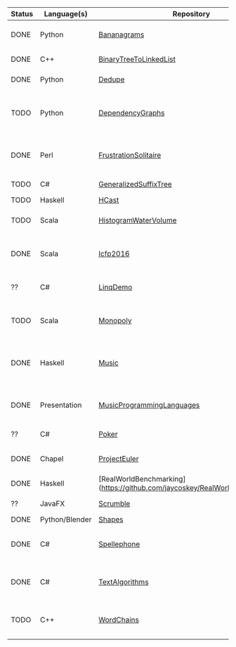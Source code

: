 |Status| Language(s)  | Repository                                                                         |Created|Description                                   |
-------|--------------|------------------------------------------------------------------------------------|-------|----------------------------------------------|
| DONE | Python       | [Bananagrams](https://github.com/jaycoskey/Bananagrams)                            | 2016  |Grouping letters into words                   |
| DONE | C++          | [BinaryTreeToLinkedList](https://github.com/jaycoskey/BinaryTreeToLinkedList)      | 2012  |Tree manipulation                             |
| DONE | Python       | [Dedupe](https://github.com/jaycoskey/Dedupe)                                      | 2016  |Detect duplicate files                        |
| TODO | Python       | [DependencyGraphs](https://github.com/jaycoskey/DependencyGraphs)                  | 2011  |Graph creation, cycle detection, top. ordering|
| DONE | Perl         | [FrustrationSolitaire](https://github.com/jaycoskey/FrustrationSolitaire)          | 2016  |Compute prob of winning via rook polynomials  |
| TODO | C#           | [GeneralizedSuffixTree](https://github.com/jaycoskey/GeneralizedSuffixTree)        | 2012  |Ukkonen's algorithm                           |
| TODO | Haskell      | [HCast](https://github.com/jaycoskey/HCast)                                        | 2016  |Ray-tracer                                    |
| TODO | Scala        | [HistogramWaterVolume](https://github.com/jaycoskey/HistogramWaterVolume)          | 2016  |3D analogue of 2D algo challenge              |
| DONE | Scala        | [Icfp2016](https://github.com/jaycoskey/Icfp2016)                                  | 2016  |Written in a couple days during contest       |
|  ??  | C#           | [LinqDemo](https://github.com/jaycoskey/LinqDemo)                                  | 2011  |Demonstrate LINQ, part of .NET                |
| TODO | Scala        | [Monopoly](https://github.com/jaycoskey/Scala)                                     | 2016  |Now: Skeletal; Future: contract negotiation   |
| DONE | Haskell      | [Music](https://github.com/jaycoskey/Haskell)                                      | 2016  |Exercises from the Haskell School of Music    |
| DONE | Presentation | [MusicProgrammingLanguages](https://github.com/jaycoskey/MusicProgrammingLanguages)| 2016  |For a [presentation](http://jaycoskey.github.io/MusicProgrammingLanguages/#/title) given on 2016-05-04          |
|  ??  | C#           | [Poker](https://github.com/jaycoskey/Poker)                                        | 2011  |Hand evaluation                               | 
| DONE | Chapel       | [ProjectEuler](https://github.com/jaycoskey/ProjectEuler)                          | 2016  |The first ten problems, in Chapel             |
| DONE | Haskell      | [RealWorldBenchmarking] (https://github.com/jaycoskey/RealWorldBenchmarking)       | 2011  |Simple benchmarking                           |
|  ??  | JavaFX       | [Scrumble](https://github.com/jaycoskey/Scrumble)                                  | 2016  |JavaFX demo app                               |
| DONE |Python/Blender| [Shapes](https://github.com/jaycoskey/Shapes)                                      | 2016  |3D printing                                   |
| DONE | C#           | [Spellephone](https://github.com/jaycoskey/Spellephone)                            | 2011  |Find words spelled out in phone numbers       |
| DONE | C#           | [TextAlgorithms](https://github.com/jaycoskey/TextAlgorithms)                      | 2012  |String distance & palindrome testing          |
| TODO | C++          | [WordChains](https://github.com/jaycoskey/WordChains)                              | 2016  |Search word graph where edges=word xformations|


